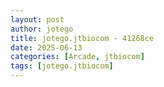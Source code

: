 ```yaml
---
layout: post
author: jotego
title: jotego.jtbiocom - 41268ce
date: 2025-06-13
categories: [Arcade, jtbiocom]
tags: [jotego.jtbiocom]
---
```


